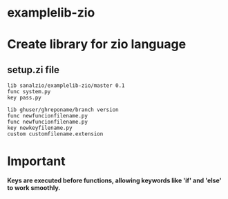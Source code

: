 # examplelib-zio

# Create library for zio language
## setup.zi file
```
lib sanalzio/examplelib-zio/master 0.1
func system.py
key pass.py
```
```
lib ghuser/ghreponame/branch version
func newfuncionfilename.py
func newfuncionfilename.py
key newkeyfilename.py
custom customfilename.extension
```

# Important
**Keys are executed before functions, allowing keywords like 'if' and 'else' to work smoothly.**
